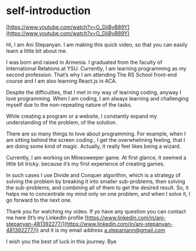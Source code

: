 # self-introduction

[https://www.youtube.com/watch?v=O_DiiByB89Y](https://www.youtube.com/watch?v=O_DiiByB89Y)


Hi, I am Ani Stepanyan. I am making this quick video, so that you can easily learn a little bit about me.

I was born and raised in Armenia. I graduated from the faculty of International Relations at YSU. Currently, I am learning programming as my second profession. That’s why I am attending The RS School front-end course and I am also learning React.js in ACA.

Despite the difficulties, that I met in my way of learning coding, anyway I love programming. When I am coding, I am always learning and challenging myself due to the non-repeating nature of the tasks.

While creating a program or a website, I constantly expand my understanding of the problem, of the solution.

There are so many things to love about programming. For example, when I am sitting behind the screen coding , I get the overwhelming feeling, that I am doing some kind of magic. Actually, it really feel likes being a wizard.

Currently, I am working on Minesweeper game. At first glance, it seemed a little bit tricky. because it’s my first experience of creating games.

In such cases I use Divide and Conquer algorithm, which is a strategy of solving the problem by breaking it into smaller sub-problems, then solving the sub-problems, and combining all of them to get the desired result. So, it helps me to concentrate my mind only on one problem, and when I solve it, I go forward to the next one.

Thank you for watching my video. If yo have any question you can contact me here (It’s my LinkedIn profile [https://www.linkedin.com/in/ani-stepanyan-481392277/](https://www.linkedin.com/in/ani-stepanyan-481392277/)) and it is my email address a.stepaniann@gmail.com

I wish you the best of luck in this journey. Bye
